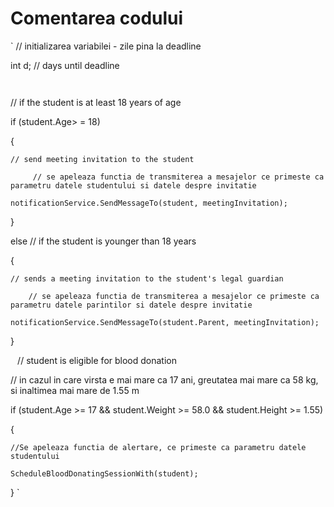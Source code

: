 # Comentarea codului

`
// initializarea variabilei - zile pina la deadline 

int d; // days until deadline

`
`

// if the student is at least 18 years of age

if (student.Age> = 18)

{

    // send meeting invitation to the student
    
         // se apeleaza functia de transmiterea a mesajelor ce primeste ca parametru datele studentului si datele despre invitatie
         
    notificationService.SendMessageTo(student, meetingInvitation);
    
}

else // if the student is younger than 18 years 

{

    // sends a meeting invitation to the student's legal guardian
    
        // se apeleaza functia de transmiterea a mesajelor ce primeste ca parametru datele parintilor si datele despre invitatie
        
    notificationService.SendMessageTo(student.Parent, meetingInvitation);
    
}

`
`
// student is eligible for blood donation

// in cazul in care virsta e mai mare ca 17 ani, greutatea mai mare ca 58 kg, si inaltimea mai mare de 1.55 m

if (student.Age >= 17 && student.Weight >= 58.0 && student.Height >= 1.55)

{

    //Se apeleaza functia de alertare, ce primeste ca parametru datele studentului
    
    ScheduleBloodDonatingSessionWith(student);
    
}
`
